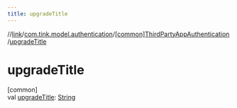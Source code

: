 ```yaml
---
title: upgradeTitle
---
```

//[link](../../../index.html)/[com.tink.model.authentication](../index.html)/[[common]ThirdPartyAppAuthentication](index.html)/[upgradeTitle](upgrade-title.html)



# upgradeTitle



[common]\
val [upgradeTitle](upgrade-title.html): [String](https://kotlinlang.org/api/latest/jvm/stdlib/kotlin/-string/index.html)





